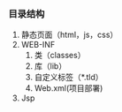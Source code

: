 ### 目录结构

1. 静态页面（html，js，css）
2. WEB-INF
   1. 类（classes）
   2. 库（lib）
   3. 自定义标签（*.tld）
   4. Web.xml(项目部署)
3. Jsp

